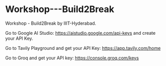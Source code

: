 # Workshop---Build2Break
Workshop - Build2Break by IIIT-Hyderabad.

Go to Google AI Studio: https://aistudio.google.com/api-keys and create your API Key.

Go to Tavily Playground and get your API Key: https://app.tavily.com/home

Go to Groq and get your API key: https://console.groq.com/keys
